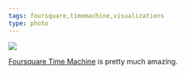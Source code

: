 ```yaml
---
tags: foursquare,timemachine,visualizations
type: photo
---
```

<img src="http://25.media.tumblr.com/0ad8ecbac0ec0f9a263322f750ae3320/tumblr_moculgsL5D1rdkc0do1_1280.jpg" />

<p><a href="https://foursquare.com/timemachine">Foursquare Time Machine</a> is pretty much amazing.</p>
